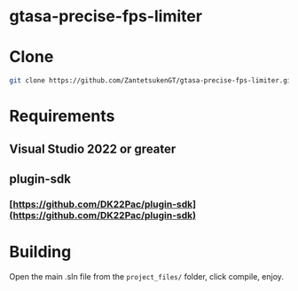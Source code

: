 # gtasa-precise-fps-limiter

# Clone

```bash
git clone https://github.com/ZantetsukenGT/gtasa-precise-fps-limiter.git

```

# Requirements

## Visual Studio 2022 or greater

## plugin-sdk

### [https://github.com/DK22Pac/plugin-sdk](https://github.com/DK22Pac/plugin-sdk)

# Building

Open the main .sln file from the `project_files/` folder, click compile, enjoy.
